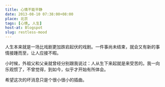 ```yaml
---
title: 心情不能平静
date: 2013-08-10 07:38:00+08:00
place: 北京
tags: [心情, 人生]
host-at: Blogspot
slug: restless-mood
---
```

人生本来就是一场比戏剧更加跌宕起伏的戏剧。一件事尚未结束，就会又有新的事情接踵而至，让人应接不暇。

小时候，外祖父和父亲就曾经分别跟我说过：人从生下来起就是来受苦的。我一向乐观惯了，不曾觉得，到如今，似乎才开始有所体会。

希望这次的坏消息只是个很小很小的插曲。
